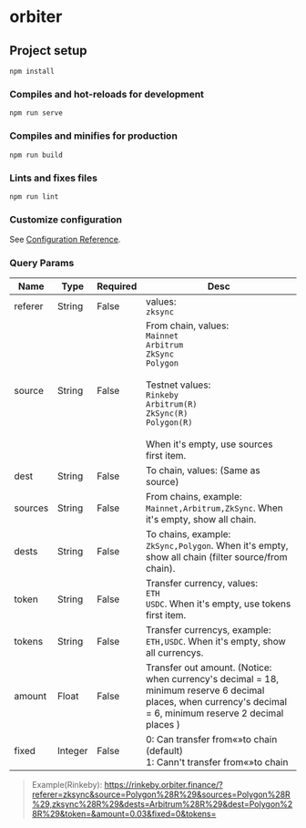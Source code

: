# orbiter

## Project setup
```
npm install
```

### Compiles and hot-reloads for development
```
npm run serve
```

### Compiles and minifies for production
```
npm run build
```

### Lints and fixes files
```
npm run lint
```

### Customize configuration
See [Configuration Reference](https://cli.vuejs.org/config/).


### Query Params
| Name | Type | Required | Desc |
|---|---|---|---|
| referer | String | False | values: <br/>`zksync` |
| source | String | False | From chain, values: <br/>`Mainnet` <br/>`Arbitrum` <br/>`ZkSync` <br/>`Polygon` <br/><br/>Testnet values: <br/>`Rinkeby` <br/>`Arbitrum(R)` <br/>`ZkSync(R)` <br/>`Polygon(R)` <br/><br/> When it's empty, use sources first item. |
| dest | String | False | To chain, values: (Same as source) |
| sources | String | False | From chains, example: `Mainnet,Arbitrum,ZkSync`. When it's empty, show all chain. |
| dests | String | False | To chains, example: `ZkSync,Polygon`. When it's empty, show all chain (filter source/from chain). |
| token | String | False | Transfer currency, values: <br/>`ETH` <br/>`USDC`. When it's empty, use tokens first item. |
| tokens | String | False | Transfer currencys, example: `ETH,USDC`. When it's empty, show all currencys. |
| amount | Float | False | Transfer out amount. (Notice: when currency's decimal = 18, minimum reserve 6 decimal places, when currency's decimal = 6, minimum reserve 2 decimal places ) |
| fixed | Integer | False | 0: Can transfer from«»to chain (default)<br/>1: Cann't transfer from«»to chain |

> Example(Rinkeby): https://rinkeby.orbiter.finance/?referer=zksync&source=Polygon%28R%29&sources=Polygon%28R%29,zksync%28R%29&dests=Arbitrum%28R%29&dest=Polygon%28R%29&token=&amount=0.03&fixed=0&tokens=